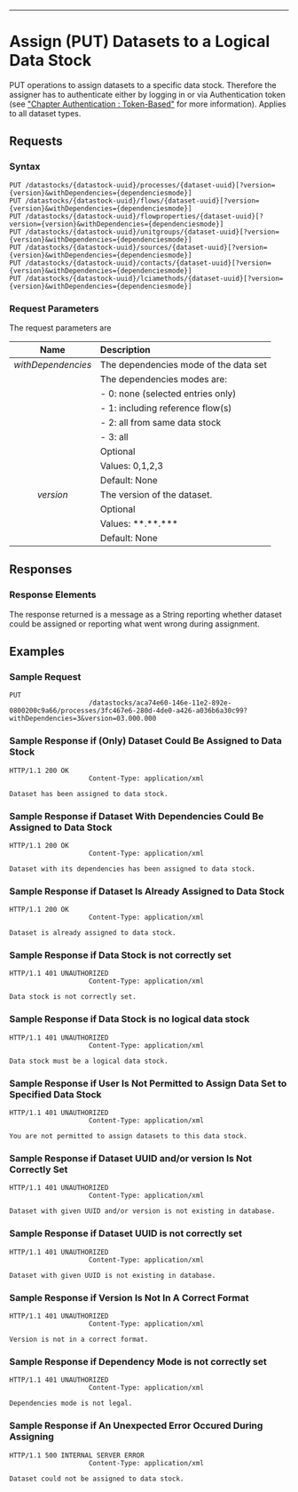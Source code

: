 ---

Assign (PUT) Datasets to a Logical Data Stock
==============================


PUT operations to assign datasets to a specific data stock. Therefore the assigner 
has to authenticate either by logging in or via Authentication token (see ["Chapter Authentication : 
Token-Based"](./Service_API_Authentication_Token.md) for more information).
 Applies to all dataset types.

Requests
--------

### Syntax

    PUT /datastocks/{datastock-uuid}/processes/{dataset-uuid}[?version={version}&withDependencies={dependenciesmode}]
    PUT /datastocks/{datastock-uuid}/flows/{dataset-uuid}[?version={version}&withDependencies={dependenciesmode}]
    PUT /datastocks/{datastock-uuid}/flowproperties/{dataset-uuid}[?version={version}&withDependencies={dependenciesmode}]
    PUT /datastocks/{datastock-uuid}/unitgroups/{dataset-uuid}[?version={version}&withDependencies={dependenciesmode}]
    PUT /datastocks/{datastock-uuid}/sources/{dataset-uuid}[?version={version}&withDependencies={dependenciesmode}]
    PUT /datastocks/{datastock-uuid}/contacts/{dataset-uuid}[?version={version}&withDependencies={dependenciesmode}]
    PUT /datastocks/{datastock-uuid}/lciamethods/{dataset-uuid}[?version={version}&withDependencies={dependenciesmode}]
                    

### Request Parameters

The request parameters are

| Name                  | Description                                               |
| :-------------------: | :-------------------------------------------------------- |
| *withDependencies*    | The dependencies mode of the data set                     |
|                       | The dependencies modes are:                               |
|                       |  - 0: none (selected entries only)                        |
|                       |  - 1: including reference flow(s)                         |
|                       |  - 2: all from same data stock                            |
|                       |  - 3: all                                                 |
|                       | Optional                                                  |
|                       | Values: 0,1,2,3                                           |
|                       | Default: None                                             |
| *version*             | The version of the dataset.                               |
|                       | Optional                                                  |
|                       | Values: &ast;&ast;.&ast;&ast;.&ast;&ast;&ast;                                        |
|                       | Default: None                                             |

Responses
---------

### Response Elements

The response returned is a message as a String reporting whether dataset could be assigned or reporting what went wrong during assignment.

Examples
--------

### Sample Request

    PUT
                        /datastocks/aca74e60-146e-11e2-892e-0800200c9a66/processes/3fc467e6-280d-4de0-a426-a036b6a30c99?withDependencies=3&version=03.000.000
                    

### Sample Response if (Only) Dataset Could Be Assigned to Data Stock

    HTTP/1.1 200 OK
                        Content-Type: application/xml
                    
    Dataset has been assigned to data stock.
    
### Sample Response if Dataset With Dependencies Could Be Assigned to Data Stock

    HTTP/1.1 200 OK
                        Content-Type: application/xml
                    
    Dataset with its dependencies has been assigned to data stock.

### Sample Response if Dataset Is Already Assigned to Data Stock

    HTTP/1.1 200 OK
                        Content-Type: application/xml
                    
    Dataset is already assigned to data stock.
    
### Sample Response if Data Stock is not correctly set

    HTTP/1.1 401 UNAUTHORIZED
                        Content-Type: application/xml
                    
    Data stock is not correctly set.
    
### Sample Response if Data Stock is no logical data stock

    HTTP/1.1 401 UNAUTHORIZED
                        Content-Type: application/xml
                    
    Data stock must be a logical data stock.
    
### Sample Response if User Is Not Permitted to Assign Data Set to Specified Data Stock

    HTTP/1.1 401 UNAUTHORIZED
                        Content-Type: application/xml
                    
    You are not permitted to assign datasets to this data stock.
    
### Sample Response if Dataset UUID and/or version Is Not Correctly Set

    HTTP/1.1 401 UNAUTHORIZED
                        Content-Type: application/xml
                    
    Dataset with given UUID and/or version is not existing in database.
    
### Sample Response if Dataset UUID is not correctly set

    HTTP/1.1 401 UNAUTHORIZED
                        Content-Type: application/xml
                    
    Dataset with given UUID is not existing in database.
    
### Sample Response if Version Is Not In A Correct Format

    HTTP/1.1 401 UNAUTHORIZED
                        Content-Type: application/xml
                    
    Version is not in a correct format.
    
### Sample Response if Dependency Mode is not correctly set

    HTTP/1.1 401 UNAUTHORIZED
                        Content-Type: application/xml
                    
    Dependencies mode is not legal.
    
### Sample Response if An Unexpected Error Occured During Assigning

    HTTP/1.1 500 INTERNAL SERVER ERROR
                        Content-Type: application/xml
                    
    Dataset could not be assigned to data stock.
        
~~~~
